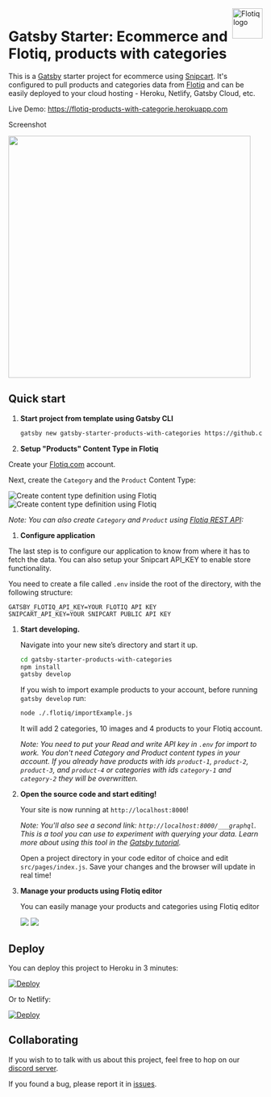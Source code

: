 <a href="https://flotiq.com/">
    <img src="https://editor.flotiq.com/fonts/fq-logo.svg" alt="Flotiq logo" title="Flotiq" align="right" height="60" />
</a>  
  
Gatsby Starter: Ecommerce and Flotiq, products with categories
========================


This is a [Gatsby](https://gatsbyjs.org) starter project for ecommerce using [Snipcart](https://snipcart.com). It's configured to pull products and categories data from [Flotiq](https://flotiq.com) and can be easily deployed to your cloud hosting - Heroku, Netlify, Gatsby Cloud, etc.

Live Demo: https://flotiq-products-with-categorie.herokuapp.com

Screenshot

<img src="https://github.com/flotiq/gatsby-starter-products-with-categories/blob/master/docs/flotiq-starter-products-with-categories.png" width=480 />

## Quick start

1. **Start project from template using Gatsby CLI**
    
    ```bash
    gatsby new gatsby-starter-products-with-categories https://github.com/flotiq/gatsby-starter-products-with-categories.git
    ```

1.  **Setup "Products" Content Type in Flotiq**

   Create your [Flotiq.com](https://editor.flotiq.com/register.html) account. 
   
   Next, create the `Category` and the `Product` Content Type:
   
   ![Create content type definition using Flotiq](docs/create-definition1.png)
   ![Create content type definition using Flotiq](docs/create-definition2.png)
   
   _Note: You can also create `Category` and `Product` using [Flotiq REST API](https://flotiq.com/docs/API/):_            
   
  
1.  **Configure application**

   The last step is to configure our application to know from where it has to fetch the data.
   You can also setup your Snipcart API_KEY to enable store functionality. 
   
   You need to create a file called `.env` inside the root of the directory, with the following structure:

   ```
   GATSBY_FLOTIQ_API_KEY=YOUR FLOTIQ API KEY
   SNIPCART_API_KEY=YOUR SNIPCART PUBLIC API KEY
   ```

1.  **Start developing.**

    Navigate into your new site’s directory and start it up.
    
    ```sh
    cd gatsby-starter-products-with-categories
    npm install
    gatsby develop
    ```
      
    If you wish to import example products to your account, before running `gatsby develop` run:
      
    ```sh
    node ./.flotiq/importExample.js
    ```
    
    It will add 2 categories, 10 images and 4 products to your Flotiq account.
    
    _Note: You need to put your Read and write API key in `.env` for import to work. You don't need Category and Product content types in your account. If you already have products with ids `product-1`, `product-2`, `product-3`, and `product-4` or categories with ids `category-1` and `category-2` they will be overwritten._

1.  **Open the source code and start editing!**

    Your site is now running at `http://localhost:8000`!
    
    _Note: You'll also see a second link: _`http://localhost:8000/___graphql`_. This is a tool you can use to experiment with querying your data. Learn more about using this tool in the [Gatsby tutorial](https://www.gatsbyjs.org/tutorial/part-five/#introducing-graphiql)._
    
    Open a project directory in your code editor of choice and edit `src/pages/index.js`. Save your changes and the browser will update in real time!

1. **Manage your products using Flotiq editor**

    You can easily manage your products and categories using Flotiq editor
    
    ![](docs/manage-products.png)
    ![](docs/manage-categories.png)
 

## Deploy

  You can deploy this project to Heroku in 3 minutes:

  [![Deploy](https://www.herokucdn.com/deploy/button.svg)](https://heroku.com/deploy?template=https://github.com/flotiq/gatsby-starter-products-with-categories)

  Or to Netlify:

  [![Deploy](https://www.netlify.com/img/deploy/button.svg)](https://app.netlify.com/start/deploy?repository=https://github.com/flotiq/gatsby-starter-products-with-categories)


## Collaborating

   If you wish to to talk with us about this project, feel free to hop on our [discord server](https://discord.gg/FwXcHnX).
   
   If you found a bug, please report it in [issues](https://github.com/flotiq/gatsby-starter-products-with-categories/issues).

